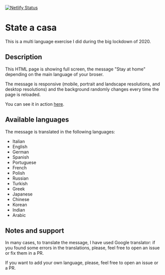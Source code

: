 [![Netlify Status](https://api.netlify.com/api/v1/badges/08b4c521-6ba7-4b36-a280-55f8d901d629/deploy-status)](https://app.netlify.com/sites/state-a-casa/deploys)

# State a casa

This is a multi language exercise I did during the big lockdown of 2020.

## Description

This HTML page is showing full screen, the message "Stay at home" depending on the main language of your broser.

The message is responsive (mobile, portrait and landscape resolutions, and desktop resolutions) and the background randomly changes every time the page is reloaded.

You can see it in action [here](https://state-a-casa.netlify.app/).

## Available languages

The message is translated in the following languages:

- Italian
- English
- German
- Spanish
- Portuguese
- French
- Polish
- Russian
- Turkish
- Greek
- Japanese
- Chinese
- Korean
- Indian
- Arabic

## Notes and support

In many cases, to translate the message, I have used Google translator: if you found some errors in the translations, please, feel free to open an issue or fix them in a PR.

If you want to add your own language, please, feel free to open an issue or a PR.
